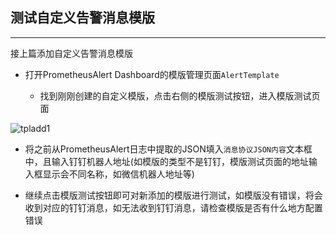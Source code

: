 ## 测试自定义告警消息模版

--------------------------------------

接上篇添加自定义告警消息模版

- 打开PrometheusAlert Dashboard的模版管理页面`AlertTemplate`

  * 找到刚刚创建的自定义模版，点击右侧的模版测试按钮，进入模版测试页面

![tpladd1](https://gitee.com/feiyu563/PrometheusAlert/raw/master/doc/tpltest1.png)

- 将之前从PrometheusAlert日志中提取的JSON填入`消息协议JSON内容`文本框中，且输入钉钉机器人地址(如模版的类型不是钉钉，模版测试页面的地址输入框显示会不同名称，如微信机器人地址等)

- 继续点击模版测试按钮即可对新添加的模版进行测试，如模版没有错误，将会收到对应的钉钉消息，如无法收到钉钉消息，请检查模版是否有什么地方配置错误
